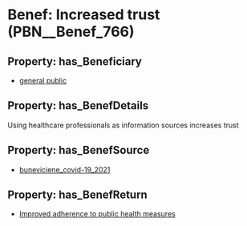 # Benef: __Increased trust__ (PBN__Benef_766)

## Property: has_Beneficiary

* [general public](../Stakeholder/PBN__Stakeholder_29)

## Property: has_BenefDetails

Using healthcare professionals as information sources increases trust

## Property: has_BenefSource

* [buneviciene_covid-19_2021](../Article/PBN__Article_153)

## Property: has_BenefReturn

* [Improved adherence to public health measures](../BenefReturn/PBN__BenefReturn_836)

